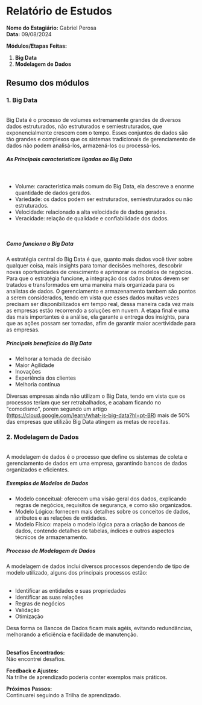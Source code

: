 # Relatório de Estudos

**Nome do Estagiário:** Gabriel Perosa  
**Data:** 09/08/2024

**Módulos/Etapas Feitas:**  
1. **Big Data**
2. **Modelagem de Dados**


## Resumo dos módulos 

<h3>1. Big Data</h3><br>
Big Data é o processo de volumes extremamente grandes de diversos dados estruturados, não estruturados e semiestruturados, que exponencialmente crescem com o tempo. Esses conjuntos de dados são tão grandes e complexos que os sistemas tradicionais de gerenciamento de dados não podem analisá-los, armazená-los ou processá-los.<br>
<h5>As Principais caracteristicas ligadas ao Big Data</h5>
<br>

- Volume: característica mais comum do Big Data, ela descreve a enorme quantidade de dados gerados.
- Variedade: os dados podem ser estruturados, semiestruturados ou não estruturados.
- Velocidade: relacionado a alta velocidade de dados gerados.
- Veracidade: relação de qualidade e confiabilidade dos dados.
<br>
<h5>Como funciona o Big Data</h5>
A estratégia central do Big Data é que, quanto mais dados você tiver sobre qualquer coisa, mais insights para tomar decisões melhores, descobrir novas oportunidades de crescimento e aprimorar os modelos de negócios. Para que o estratégia funcione, a integração dos dados brutos devem ser tratados e transformados em uma maneira mais organizada para os analistas de dados. O gerenciamento e armazenamento tambem são pontos a serem considerados, tendo em vista que esses dados muitas vezes precisam ser disponibilizados em tempo real, dessa maneira cada vez mais as empresas estão recorrendo a soluções em nuvem. A etapa final e uma das mais importantes é a análise, ela garante a entrega dos insights, para que as ações possam ser tomadas, afim de garantir maior acertividade para as empresas.<br>
<h5>Principais benefícios do Big Data</h5>

- Melhorar a tomada de decisão
- Maior Agilidade
- Inovações
- Experiência dos clientes
- Melhoria contínua

Diversas empresas ainda não utilizam o Big Data, tendo em vista que os processos teriam que ser retrabalhados, e acabam ficando no "comodismo", porem segundo um artigo (https://cloud.google.com/learn/what-is-big-data?hl=pt-BR) mais de 50% das empresas que utilizão Big Data atingem as metas de receitas.<br>

<h3>2. Modelagem de Dados</h3><br>
A modelagem de dados é o processo que define os sistemas de coleta e gerenciamento de dados em uma empresa, garantindo bancos de dados organizados e eficientes.<br>
<h5>Exemplos de Modelos de Dados</h5>

- Modelo conceitual: oferecem uma visão geral dos dados, explicando regras de negócios, requisitos de segurança, e como são organizados.
- Modelo Lógico: fornecem mais detalhes sobre os conceitos de dados, atributos e as relações de entidades.
- Modelo Físico: mapeia o modelo lógica para a criação de bancos de dados, contendo detalhes de tabelas, índices e outros aspectos técnicos de armazenamento.

<h5>Processo de Modelagem de Dados</h5>
A modelagem de dados inclui diversos processos dependendo de tipo de modelo utilizado, alguns dos principais processos estão:<br>
<br>

- Identificar as entidades e suas propriedades
- Identificar as suas relações 
- Regras de negócios
- Validação
- Otimização

Desa forma os Bancos de Dados ficam mais agéis, evitando redundâncias, melhorando a eficiência e facilidade de manutenção.
<br>
<br>


**Desafios Encontrados:**  
Não encontrei desafios.

**Feedback e Ajustes:**  
Na trilhe de aprendizado poderia conter exemplos mais práticos.

**Próximos Passos:**  
Continuarei seguindo a Trilha de aprendizado.